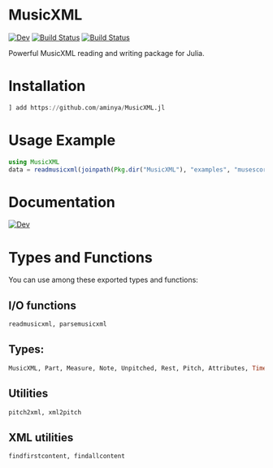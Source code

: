 # MusicXML

[![Dev](https://img.shields.io/badge/docs-dev-blue.svg)](https://aminya.github.io/MusicXML.jl/dev)
[![Build Status](https://travis-ci.com/aminya/MusicXML.jl.svg?branch=master)](https://travis-ci.com/aminya/MusicXML.jl)
[![Build Status](https://ci.appveyor.com/api/projects/status/github/aminya/MusicXML.jl?svg=true)](https://ci.appveyor.com/project/aminya/MusicXML-jl)

Powerful MusicXML reading and writing package for Julia.

# Installation
```julia
] add https://github.com/aminya/MusicXML.jl
```
# Usage Example
```julia
using MusicXML
data = readmusicxml(joinpath(Pkg.dir("MusicXML"), "examples", "musescore.musicxml"))
```

# Documentation
[![Dev](https://img.shields.io/badge/docs-dev-blue.svg)](https://aminya.github.io/MusicXML.jl/dev)

# Types and Functions

You can use among these exported types and functions:

## I/O functions
```julia
readmusicxml, parsemusicxml
```

## Types:
```julia
MusicXML, Part, Measure, Note, Unpitched, Rest, Pitch, Attributes, Time, Transpose, Clef, Key, Partlist, Scorepart, Midiinstrument, Mididevice, Scoreinstrument
```

## Utilities
```julia
pitch2xml, xml2pitch
```

## XML utilities
```julia
findfirstcontent, findallcontent
```
